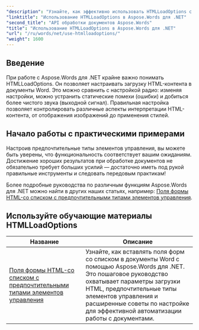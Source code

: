 ```yaml
---
"description": "Узнайте, как эффективно использовать HTMLLoadOptions с Aspose.Words для .NET, из нашего подробного руководства. Узнайте о функциях, советах и практических примерах."
"linktitle": "Использование HTMLLoadOptions в Aspose.Words для .NET"
"second_title": "API обработки документов Aspose.Words"
"title": "Использование HTMLLoadOptions в Aspose.Words для .NET"
"url": "/ru/words/net/use-htmlloadoptions/"
"weight": 1600
---
```


## Введение
 
При работе с Aspose.Words для .NET крайне важно понимать HTMLLoadOptions. Он позволяет настраивать загрузку HTML-контента в документы Word. Это можно сравнить с настройкой радио: изменяя настройки, можно устранить статические помехи (ошибки) и добиться более чистого звука (выходной сигнал). Правильная настройка позволяет контролировать различные аспекты интерпретации HTML-контента, от отображения изображений до применения стилей.  

## Начало работы с практическими примерами  

Настроив предпочтительные типы элементов управления, вы можете быть уверены, что функциональность соответствует вашим ожиданиям. Достижение хороших результатов при обработке документов не обязательно требует больших усилий — достаточно иметь под рукой правильные инструменты и следовать передовым практикам!

Более подробные руководства по различным функциям Aspose.Words для .NET можно найти в других наших статьях, например: [Поля формы HTML-со списком с предпочтительными типами элементов управления](./html-combo-box-form-fields-with-preferred-control-types/).

 ## Используйте обучающие материалы HTMLLoadOptions
| Название | Описание |
| --- | --- |
| [Поля формы HTML-со списком с предпочтительными типами элементов управления](./html-combo-box-form-fields-with-preferred-control-types/) | Узнайте, как вставлять поля форм со списком в документы Word с помощью Aspose.Words для .NET. Это пошаговое руководство охватывает параметры загрузки HTML, предпочтительные типы элементов управления и расширенные советы по настройке для эффективной автоматизации работы с документами. |